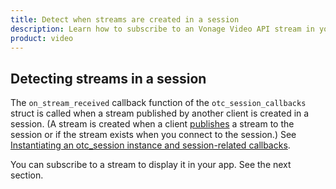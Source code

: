```yaml
---
title: Detect when streams are created in a session
description: Learn how to subscribe to an Vonage Video API stream in your Linux application. Once you have connected to a session, you can subscribe to a stream to view video, audio, and signalling data.
product: video
---
```


## Detecting streams in a session

The `on_stream_received` callback function of the `otc_session_callbacks` struct is called when a stream published by another client is created in a session. (A stream is created when a client [publishes](/video/tutorials/publish-streams/introduction/linux) a stream to the session or if the stream exists when you connect to the session.) See [Instantiating an otc_session instance and session-related callbacks](/video/tutorials/joining-a-session/introduction/javascript).

You can subscribe to a stream to display it in your app. See the next section.
